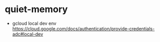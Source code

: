 # quiet-memory

- gcloud local dev env https://cloud.google.com/docs/authentication/provide-credentials-adc#local-dev
